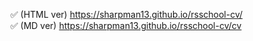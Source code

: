 :white_check_mark: (HTML ver) https://sharpman13.github.io/rsschool-cv/  
:white_check_mark: (MD ver) https://sharpman13.github.io/rsschool-cv/cv
